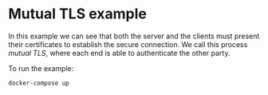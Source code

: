 # **Mutual TLS example**

In this example we can see that both the server and the clients must present
their certificates to establish the secure connection. We call this process
_mutual TLS_, where each end is able to authenticate the other party.

To run the example:
```shell
docker-compose up
```
